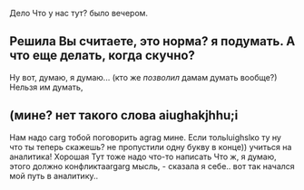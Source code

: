 Дело Что у нас тут? 
было вечером. 
## Решила Вы считаете, это норма? я подумать. А что еще делать, когда скучно?

Ну вот, думаю, я думаю...
(кто же _позволил_ дамам думать вообще?) Нельзя им думать, 

## (мине? нет такого слова aiughakjhhu;i
Нам надо сarg тобой поговорить
agrag
мине. Если тольluighslко ту ну что ты теперь скажешь?
 не пропустили одну букву в конце)) учиться на аналитика!
Хорошая 
Тут тоже надо что-то написать
Что ж, я думаю, этого должно 
конфликтаargarg мысль, - 
сказала я себе..
вот так начался мой путь в аналитику..

